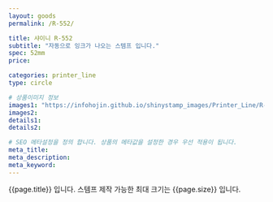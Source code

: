 ```yaml
---
layout: goods
permalink: /R-552/

title: 샤이니 R-552
subtitle: "자동으로 잉크가 나오는 스템프 입니다."
spec: 52mm
price: 

categories: printer_line
type: circle

# 상품이미지 정보
images1: "https://infohojin.github.io/shinystamp_images/Printer_Line/R-552/R-552_1.jpg"
images2:
details1:
details2:    

# SEO 메타설정을 정의 합니다. 상품의 메타값을 설정한 경우 우선 적용이 됩니다.
meta_title: 
meta_description:
meta_keyword:
---
```


{{page.title}} 입니다. 스템프 제작 가능한 최대 크기는 {{page.size}} 입니다.